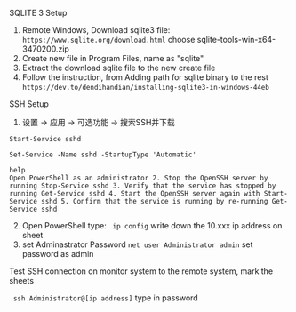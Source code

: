 SQLITE 3 Setup
1. Remote Windows, Download sqlite3 file:
```https://www.sqlite.org/download.html```
choose sqlite-tools-win-x64-3470200.zip
2. Create new file in Program Files, name as "sqlite"
3. Extract the download sqlite file to the new create file
4. Follow the instruction, from Adding path for sqlite binary to the rest 
```https://dev.to/dendihandian/installing-sqlite3-in-windows-44eb```


SSH Setup
1. 设置 -> 应用 -> 可选功能 -> 搜索SSH并下载
```
Start-Service sshd

Set-Service -Name sshd -StartupType 'Automatic'
```
```
help
Open PowerShell as an administrator 2. Stop the OpenSSH server by running Stop-Service sshd 3. Verify that the service has stopped by running Get-Service sshd 4. Start the OpenSSH server again with Start-Service sshd 5. Confirm that the service is running by re-running Get-Service sshd
```


2. Open PowerShell type:
``` ip config```
write down the 10.xxx ip address on sheet
3. set Adminastrator Password
```net user Administrator admin``` set password as admin

Test SSH connection on monitor system to the remote system, mark the sheets

``` ssh Administrator@[ip address]```
type in password
